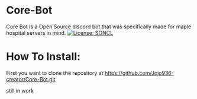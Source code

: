 # Core-Bot
Core Bot Is a Open Source discord bot 
that was specifically made for maple hospital servers in mind.
[![License: SONCL](https://img.shields.io/badge/License-SONCL-blue.svg)](./LICENSE)


# How To Install:

First you want to clone the repository at 
https://github.com/Jojo936-creator/Core-Bot.git

still in work
